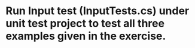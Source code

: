 # Run Input test (InputTests.cs) under unit test project to test all three examples given in the exercise.
